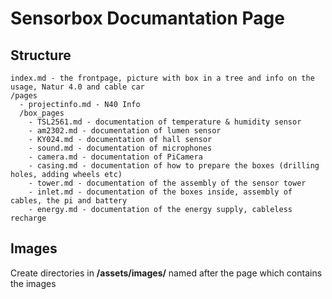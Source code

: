 # Sensorbox Documantation Page

## Structure



```
index.md - the frontpage, picture with box in a tree and info on the usage, Natur 4.0 and cable car
/pages
  - projectinfo.md - N40 Info 
  /box_pages
    - TSL2561.md - documentation of temperature & humidity sensor
    - am2302.md - documentation of lumen sensor
    - KY024.md - documentation of hall sensor
    - sound.md - documentation of microphones
    - camera.md - documentation of PiCamera
    - casing.md - documentation of how to prepare the boxes (drilling holes, adding wheels etc)
    - tower.md - documentation of the assembly of the sensor tower
    - inlet.md - documentation of the boxes inside, assembly of cables, the pi and battery
    - energy.md - documentation of the energy supply, cableless recharge
```



## Images

Create directories in **/assets/images/** named after the page which contains the images




